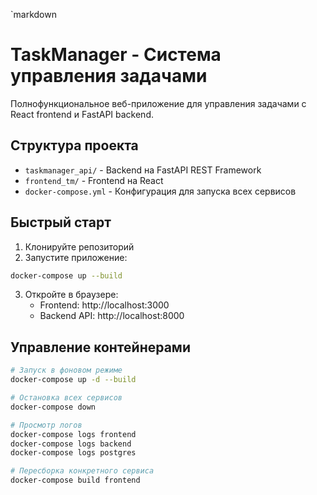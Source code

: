 `markdown
# TaskManager - Система управления задачами

Полнофункциональное веб-приложение для управления задачами с React frontend и FastAPI backend.

## Структура проекта

- `taskmanager_api/` - Backend на FastAPI REST Framework
- `frontend_tm/` - Frontend на React
- `docker-compose.yml` - Конфигурация для запуска всех сервисов

## Быстрый старт

1. Клонируйте репозиторий
2. Запустите приложение:

```bash
docker-compose up --build
```

3. Откройте в браузере:
   - Frontend: http://localhost:3000
   - Backend API: http://localhost:8000

## Управление контейнерами

```bash
# Запуск в фоновом режиме
docker-compose up -d --build

# Остановка всех сервисов
docker-compose down

# Просмотр логов
docker-compose logs frontend
docker-compose logs backend
docker-compose logs postgres

# Пересборка конкретного сервиса
docker-compose build frontend